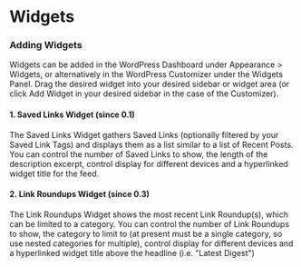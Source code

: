 # Widgets

### Adding Widgets

Widgets can be added in the WordPress Dashboard under Appearance > Widgets, or alternatively in the WordPress Customizer under the Widgets Panel. Drag the desired widget into your desired sidebar or widget area (or click Add Widget in your desired sidebar in the case of the Customizer).

#### 1. Saved Links Widget (since 0.1)

The Saved Links Widget gathers Saved Links (optionally filtered by your Saved Link Tags) and displays them as a list similar to a list of Recent Posts. You can control the number of Saved Links to show, the length of the description excerpt, control display for different devices and a hyperlinked widget title for the feed.

#### 2. Link Roundups Widget (since 0.3)

The Link Roundups Widget shows the most recent Link Roundup(s), which can be limited to a category. You can control the number of Link Roundups to show, the category to limit to (at present must be a single category, so use nested categories for multiple), control display for different devices and a hyperlinked widget title above the headline (i.e. "Latest Digest")